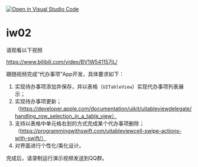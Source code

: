 [![Open in Visual Studio Code](https://classroom.github.com/assets/open-in-vscode-f059dc9a6f8d3a56e377f745f24479a46679e63a5d9fe6f495e02850cd0d8118.svg)](https://classroom.github.com/online_ide?assignment_repo_id=6003508&assignment_repo_type=AssignmentRepo)
# iw02

请观看以下视频

https://www.bilibili.com/video/BV1W541157jL/

跟随视频完成“代办事项”App开发，具体要求如下：

1. 实现待办事项添加并保存，并以表格（`UITableView`）实现代办事项列表展示；
2. 实现待办事项更新；（https://developer.apple.com/documentation/uikit/uitableviewdelegate/handling_row_selection_in_a_table_view）
3. 支持以表格中单元格右划的方式完成某个代办事项删除；（https://programmingwithswift.com/uitableviewcell-swipe-actions-with-swift/）
4. 对界面进行个性化/美化设计。

完成后，请录制运行演示视频发送到QQ群。